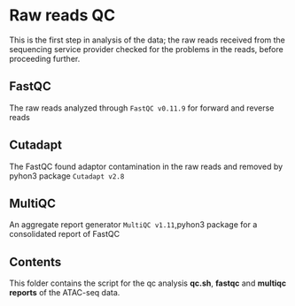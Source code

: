# Raw reads QC

This is the first step in analysis of the data; the raw reads received from the sequencing service provider checked for the problems in the reads, before proceeding further.

## FastQC
The raw reads analyzed through ```FastQC v0.11.9``` for forward and reverse reads

## Cutadapt
The FastQC found adaptor contamination in the raw reads and removed by pyhon3 package ```Cutadapt v2.8```

## MultiQC
An aggregate report generator ```MultiQC v1.11```,pyhon3 package for a consolidated report of FastQC 

## Contents
This folder contains the script for the qc analysis **qc.sh**, **fastqc** and **multiqc reports** of the ATAC-seq data.
